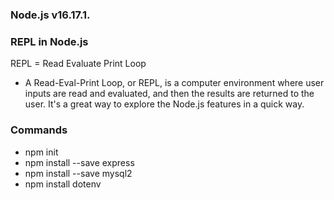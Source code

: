 ### Node.js v16.17.1.

### REPL in Node.js

REPL = Read Evaluate Print Loop

- A Read-Eval-Print Loop, or REPL, is a computer environment where user inputs are read and evaluated, and then the results are returned to the user. It's a great way to explore the Node.js features in a quick way.

### Commands

- npm init
- npm install --save express
- npm install --save mysql2
- npm install dotenv
